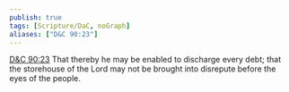 ```yaml
---
publish: true
tags: [Scripture/DaC, noGraph]
aliases: ["D&C 90:23"]
---
```

[D&C 90:23](https://churchofjesuschrist.org/study/scriptures/dc-testament/dc/90?lang=eng&id=p23#p23) That thereby he may be enabled to discharge every debt; that the storehouse of the Lord may not be brought into disrepute before the eyes of the people.
